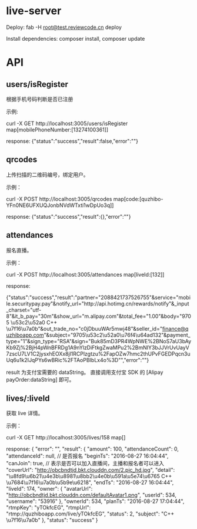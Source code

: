 # live-server

Deploy: fab -H root@test.reviewcode.cn deploy

Install dependencies: composer install, composer update


# API

## users/isRegister

根据手机号码判断是否已注册

示例:

curl -X GET http://localhost:3005/users/isRegister map[mobilePhoneNumber:[13274100361]]

response: {"status":"success","result":false,"error":""}

## qrcodes

上传扫描的二维码编号，绑定用户。

示例：

curl -X POST http://localhost:3005/qrcodes map[code:[quzhibo-YFn0NE6UFXUQJonbNVdWTxti1wDpUo3q]]

response: {"status":"success","result":{},"error":""}

## attendances

报名直播。

示例：

curl -X POST http://localhost:3005/attendances map[liveId:[132]]

response: 

{"status":"success","result":"partner=\"2088421737526755\"&service=\"mobile.securitypay.pay\"&notify_url=\"http:\/\/api.hotimg.cn\/rewards\/notify\"&_input_charset=\"utf-8\"&it_b_pay=\"30m\"&show_url=\"m.alipay.com\"&total_fee=\"1.00\"&body=\"9705 \u53c2\u52a0 C++ \u7f16\u7a0b\"&out_trade_no=\"c0jDbuuWAr5mwj48\"&seller_id=\"finance@quzhiboapp.com\"&subject=\"9705\u53c2\u52a0\u76f4\u64ad132\"&payment_type=\"1\"&sign_type=\"RSA\"&sign=\"Buk85mD3PR4WpNWE%2BNoS7aU3bAyKb9Zj%2BjH4pWnBFRDg1A9nYlzDiFtkgZwaMPu2%2BmNIY3bJJVrUvUayV7zscU7LV1C2jysxhEOXx8jl1RCPlzgtzu%2FapOZw7hmc2thUPvFGEDPqcn3uUq6u1k2IJqPYs6wBRic%2FTAoPBIbLx4o%3D\"","error":""}

result 为支付宝需要的 dataString。 直接调用支付宝 SDK 的 [Alipay payOrder:dataString] 即可。

## lives/:liveId

获取 live 详情。

示例：

curl -X GET http://localhost:3005/lives/158 map[]

response:
{
    "error": "",
    "result": {
        "amount": 100,
        "attendanceCount": 0,
        "attendanceId": null,  // 是否报名
        "beginTs": "2016-08-27 16:04:44",
        "canJoin": true,    // 表示是否可以加入直播间，主播和报名者可以进入
        "coverUrl": "http://obcbndtjd.bkt.clouddn.com/2.pic_hd.jpg",
        "detail": "\u8fd9\u6b21\u4e3b\u8981\u8bb2\u4e0b\u591a\u5e74\u6765 C++ \u7684\u7f16\u7a0b\u5b9e\u6218",
        "endTs": "2016-08-27 16:04:44",
        "liveId": 174,
        "owner": {
            "avatarUrl": "http://obcbndtjd.bkt.clouddn.com/defaultAvatar1.png",
            "userId": 534,
            "username": "53916"
        },
        "ownerId": 534,
        "planTs": "2016-08-27 17:04:44",
        "rtmpKey": "yTOkfcEG",
        "rtmpUrl": "rtmp://quzhiboapp.com/live/yTOkfcEG",
        "status": 2,
        "subject": "C++ \u7f16\u7a0b"
    },
    "status": "success"
}



